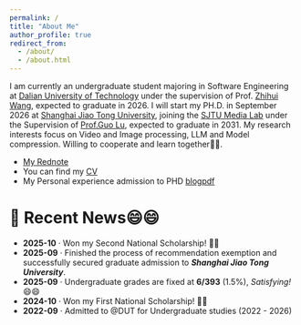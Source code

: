 ```yaml
---
permalink: /
title: "About Me"
author_profile: true
redirect_from: 
  - /about/
  - /about.html
---
```


I am currently an undergraduate student majoring in Software Engineering at [Dalian University of Technology](https://www.dlut.edu.cn/) under the supervision of Prof. [Zhihui Wang](https://faculty.dlut.edu.cn/2010015018/zh_CN/index.htm), expected to graduate in 2026. I will start my PH.D. in September 2026 at [Shanghai Jiao Tong University](https://www.sjtu.edu.cn/), joining the [SJTU Media Lab](https://medialab.sjtu.edu.cn/) under the Supervision of [Prof.Guo Lu](https://guolusjtu.github.io/guoluhomepage/), expected to graduate in 2031. My research interests focus on Video and Image processing, LLM and Model compression. Willing to cooperate and learn together💪💪.

- [My Rednote](https://www.xiaohongshu.com/user/profile/63df73c400000000260056ff) 
- You can find my [CV](../files/Eng-CV.pdf)
- My Personal experience admission to PHD [blog](https://zhuanlan.zhihu.com/p/1955636738031622135)[pdf](../files/experience-tips.pdf)

# 📰 Recent News😄😄

- **2025-10** · Won my Second National Scholarship! 🥳🥳  
- **2025-09** · Finished the process of recommendation exemption and successfully secured graduate admission to ***Shanghai Jiao Tong University***.  
- **2025-09** · Undergraduate grades are fixed at **6/393** (1.5%), *Satisfying!* 😄😄  
- **2024-10** · Won my First National Scholarship! 🥳🥳
- **2022-09** · Admitted to @DUT for Undergraduate studies (2022 - 2026)

